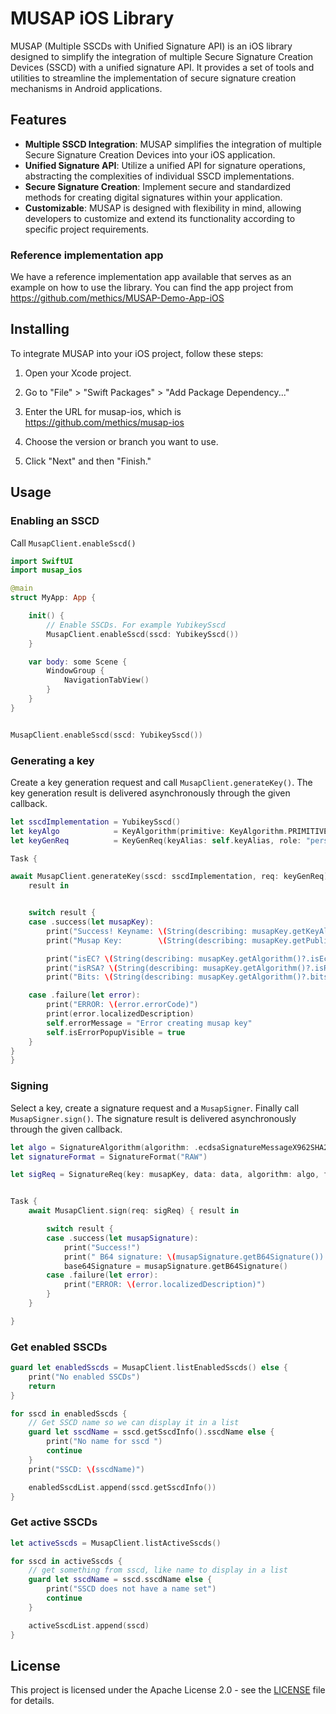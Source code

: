 # MUSAP iOS Library

MUSAP (Multiple SSCDs with Unified Signature API) is an iOS library designed to simplify the integration of multiple Secure Signature Creation Devices (SSCD) with a unified signature API.
It provides a set of tools and utilities to streamline the implementation of secure signature creation mechanisms in Android applications.

## Features
* **Multiple SSCD Integration**: MUSAP simplifies the integration of multiple Secure Signature Creation Devices into your iOS application.
* **Unified Signature API**: Utilize a unified API for signature operations, abstracting the complexities of individual SSCD implementations.
* **Secure Signature Creation**: Implement secure and standardized methods for creating digital signatures within your application.
* **Customizable**: MUSAP is designed with flexibility in mind, allowing developers to customize and extend its functionality according to specific project requirements.

### Reference implementation app

We have a reference implementation app available that serves as an example on how to use the library.
You can find the app project from https://github.com/methics/MUSAP-Demo-App-iOS

## Installing

To integrate MUSAP into your iOS project, follow these steps:

1. Open your Xcode project.

2. Go to "File" > "Swift Packages" > "Add Package Dependency..."

3. Enter the URL for musap-ios, which is https://github.com/methics/musap-ios

4. Choose the version or branch you want to use.

5. Click "Next" and then "Finish."          


## Usage

### Enabling an SSCD

Call `MusapClient.enableSscd()`

```swift
import SwiftUI
import musap_ios

@main
struct MyApp: App {

    init() {
        // Enable SSCDs. For example YubikeySscd
        MusapClient.enableSscd(sscd: YubikeySscd())
    }

    var body: some Scene {
        WindowGroup {
            NavigationTabView()
        }
    }
}


MusapClient.enableSscd(sscd: YubikeySscd())

```

### Generating a key

Create a key generation request and call `MusapClient.generateKey()`. The key generation result is delivered asynchronously through the given callback.

```swift
let sscdImplementation = YubikeySscd()
let keyAlgo            = KeyAlgorithm(primitive: KeyAlgorithm.PRIMITIVE_EC, bits: 384)
let keyGenReq          = KeyGenReq(keyAlias: self.keyAlias, role: "personal", keyAlgorithm: keyAlgo)

Task {

await MusapClient.generateKey(sscd: sscdImplementation, req: keyGenReq) {
    result in


    switch result {
    case .success(let musapKey):
        print("Success! Keyname: \(String(describing: musapKey.getKeyAlias()))")
        print("Musap Key:        \(String(describing: musapKey.getPublicKey()?.getPEM()))")

        print("isEC? \(String(describing: musapKey.getAlgorithm()?.isEc()))")
        print("isRSA? \(String(describing: musapKey.getAlgorithm()?.isRsa()))")
        print("Bits: \(String(describing: musapKey.getAlgorithm()?.bits))")

    case .failure(let error):
        print("ERROR: \(error.errorCode)")
        print(error.localizedDescription)
        self.errorMessage = "Error creating musap key"
        self.isErrorPopupVisible = true
    }
}
}

```

### Signing

Select a key, create a signature request and a `MusapSigner`. Finally call `MusapSigner.sign()`. The signature result is delivered asynchronously through the given callback.

```swift
let algo = SignatureAlgorithm(algorithm: .ecdsaSignatureMessageX962SHA256)
let signatureFormat = SignatureFormat("RAW")

let sigReq = SignatureReq(key: musapKey, data: data, algorithm: algo, format: signatureFormat, displayText: "Display text", attributes: [SignatureAttribute(name: "someKey", value: "SomeValue")])


Task {
    await MusapClient.sign(req: sigReq) { result in

        switch result {
        case .success(let musapSignature):
            print("Success!")
            print(" B64 signature: \(musapSignature.getB64Signature()) ")
            base64Signature = musapSignature.getB64Signature()
        case .failure(let error):
            print("ERROR: \(error.localizedDescription)")
        }
    }

}
```

### Get enabled SSCDs
```swift
guard let enabledSscds = MusapClient.listEnabledSscds() else {
    print("No enabled SSCDs")
    return
}

for sscd in enabledSscds {
    // Get SSCD name so we can display it in a list
    guard let sscdName = sscd.getSscdInfo().sscdName else {
        print("No name for sscd ")
        continue
    }
    print("SSCD: \(sscdName)")

    enabledSscdList.append(sscd.getSscdInfo())
}
```

### Get active SSCDs

```swift
let activeSscds = MusapClient.listActiveSscds()

for sscd in activeSscds {
    // get something from sscd, like name to display in a list
    guard let sscdName = sscd.sscdName else {
        print("SSCD does not have a name set")
        continue
    }

    activeSscdList.append(sscd)
}

```


## License

This project is licensed under the Apache License 2.0 - see the [LICENSE](LICENSE) file for details.


